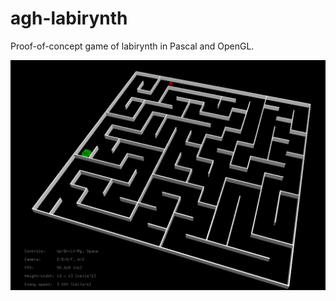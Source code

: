 # agh-labirynth
Proof-of-concept game of labirynth in Pascal and OpenGL.

![Screenshot](/screenshot.png)
